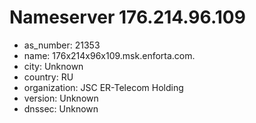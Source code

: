 # Nameserver 176.214.96.109

* as_number: 21353
* name: 176x214x96x109.msk.enforta.com.
* city: Unknown
* country: RU
* organization: JSC ER-Telecom Holding
* version: Unknown
* dnssec: Unknown
